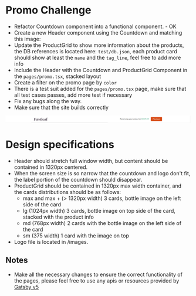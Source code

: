 # Promo Challenge
- Refactor Countdown component into a functional component. - OK 
- Create a new Header component using the Countdown and matching this image:
- Update the ProductGrid to show more information about the products, the DB references is located here: `test/db.json`, each product card should show at least the `name` and the `tag_line`, feel free to add more info
- Include the Header with the Countdown and ProductGrid Component in the `pages/promo.tsx`, stacked layout
- Create a filter on the promo page by `color`
- There is a test suit added for the `pages/promo.tsx` page, make sure that all test cases passes, add more test if necessary
- Fix any bugs along the way.
- Make sure that the site builds correctly

![img.png](../../images/img.png)

# Design specifications
- Header should stretch full window width, but content should be contained in 1320px centered.
- When the screen size is so narrow that the countdown and logo don't fit, the label portion of the countdown should disappear.
- ProductGrid should be contained in 1320px max width container, and the cards distributions should be as follows:
   - max and max + (> 1320px width) 3 cards, bottle image on the left side of the card
   - lg (1024px width) 3 cards, bottle image on top side of the card, stacked with the product info
   - md (768px width) 2 cards with the bottle image on the left side of the card
   - sm (375 width) 1 card with the image on top
- Logo file is located in /images.

## Notes
- Make all the necessary changes to ensure the correct functionality of the pages, please feel free to use any apis or resources provided by [Gatsby v5](https://www.gatsbyjs.com/docs/how-to/)
